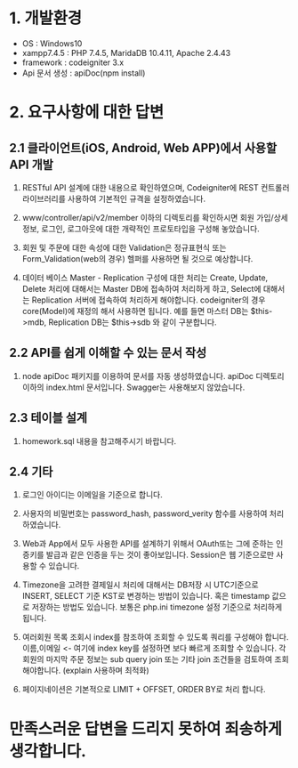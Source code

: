 # 1. 개발환경
- OS : Windows10
- xampp7.4.5 : PHP 7.4.5, MaridaDB 10.4.11, Apache 2.4.43
- framework : codeigniter 3.x
- Api 문서 생성 : apiDoc(npm install)

# 2. 요구사항에 대한 답변
## 2.1 클라이언트(iOS, Android, Web APP)에서 사용할 API 개발
 1. RESTful API 설계에 대한 내용으로 확인하였으며, Codeigniter에 REST 컨트롤러 라이브러리를 사용하여 기본적인 규격을 설정하였습니다.
 
 2. www/controller/api/v2/member 이하의 디렉토리를 확인하시면 회원 가입/상세정보, 로그인, 로그아웃에 대한 개략적인 프로토타입을 구성해 놓았습니다.
 
 3. 회원 및 주문에 대한 속성에 대한 Validation은 정규표현식 또는 Form_Validation(web의 경우) 헬퍼를 사용하면 될 것으로 예상합니다.
 
 4. 데이터 베이스 Master - Replication 구성에 대한 처리는 Create, Update, Delete 처리에 대해서는 Master DB에 접속하여 처리하게 하고, Select에 대해서는 Replication 서버에 접속하여 처리하게 해야합니다. codeigniter의 경우 core(Model)에 재정의 해서 사용하면 됩니다. 예를 들면 마스터 DB는 $this->mdb, Replication DB는 $this->sdb 와 같이 구분합니다.

## 2.2 API를 쉽게 이해할 수 있는 문서 작성
 1. node apiDoc 패키지를 이용하여 문서를 자동 생성하였습니다. apiDoc 디렉토리 이하의 index.html 문서입니다. Swagger는 사용해보지 않았습니다.
 
## 2.3 테이블 설계
 1. homework.sql 내용을 참고해주시기 바랍니다.

## 2.4 기타
 1. 로그인 아이디는 이메일을 기준으로 합니다.
 
 2. 사용자의 비밀번호는 password_hash, password_verity 함수를 사용하여 처리하였습니다.
 
 3. Web과 App에서 모두 사용한 API를 설계하기 위해서 OAuth또는 그에 준하는 인증키를 발급과 같은 인증을 두는 것이 좋아보입니다. Session은 웹 기준으로만 사용할 수 있습니다.
 
 4. Timezone을 고려한 결제일시 처리에 대해서는 DB저장 시 UTC기준으로 INSERT, SELECT 기준 KST로 변경하는 방법이 있습니다. 혹은 timestamp 값으로 저장하는 방법도 있습니다. 보통은 php.ini timezone 설정 기준으로 처리하게 됩니다.
 
 5. 여러회원 목록 조회시 index를 참조하여 조회할 수 있도록 쿼리를 구성해야 합니다. 이름,이메일 <- 여기에 index key를 설정하면 보다 빠르게 조회할 수 있습니다. 각 회원의 마지막 주문 정보는 sub query join 또는 기타 join 조건들을 검토하여 조회 해야합니다. (explain 사용하며 최적화)
 
 6. 페이지네이션은 기본적으로 LIMIT + OFFSET, ORDER BY로 처리 합니다.
 
 
 
# 만족스러운 답변을 드리지 못하여 죄송하게 생각합니다. 
